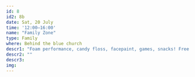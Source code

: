 ```yaml
---
id: 8
id2: 8b
date: Sat, 20 July
time: '12:00–16:00'
name: "Family Zone"
type: Family
where: Behind the blue church
descr1: "Foam performance, candy floss, facepaint, games, snacks! Free to enter"  
descr2: ""
descr3: 
img: 
---
```

